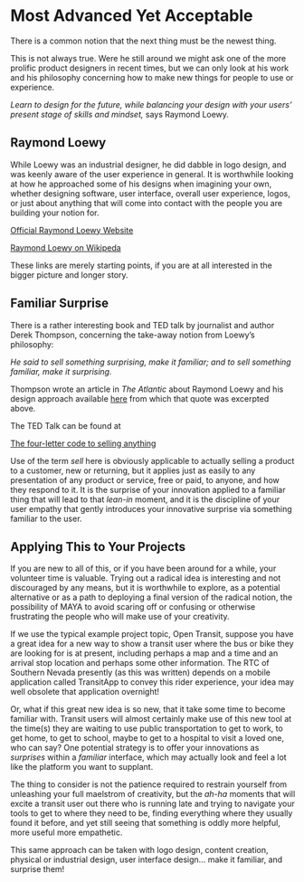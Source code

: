 <!--
 Copyright (C) 2022 Innovate for Vegas Foundation
 
 This file is part of doc-org-howtos.
 
 doc-org-howtos is free software: you can redistribute it and/or modify
 it under the terms of the GNU General Public License as published by
 the Free Software Foundation, either version 3 of the License, or
 (at your option) any later version.
 
 doc-org-howtos is distributed in the hope that it will be useful,
 but WITHOUT ANY WARRANTY; without even the implied warranty of
 MERCHANTABILITY or FITNESS FOR A PARTICULAR PURPOSE.  See the
 GNU General Public License for more details.
 
 You should have received a copy of the GNU General Public License
 along with doc-org-howtos.  If not, see <http://www.gnu.org/licenses/>.
-->

# Most Advanced Yet Acceptable

There is a common notion that the next thing must be the newest thing.

This is not always true. Were he still around we might ask one of the more prolific product designers in recent times, but we can only look at his work and his philosophy concerning how to make new things for people to use or experience.

*Learn to design for the future, while balancing your design with your users’ present stage of skills and mindset,* says Raymond Loewy.

## Raymond Loewy

While Loewy was an industrial designer, he did dabble in logo design, and was keenly aware of the user experience in general. It is worthwhile looking at how he approached some of his designs when imagining your own, whether designing software, user interface, overall user experience, logos, or just about anything that will come into contact with the people you are building your notion for.

[Official Raymond Loewy Website](https://www.raymondloewy.com/)

[Raymond Loewy on Wikipeda](https://en.wikipedia.org/wiki/Raymond_Loewy)

These links are merely starting points, if you are at all interested in the bigger picture and longer story.

## Familiar Surprise

There is a rather interesting book and TED talk by journalist and author Derek Thompson, concerning the take-away notion from Loewy’s philosophy:

*He said to sell something surprising, make it familiar; and to sell something familiar, make it surprising.*

Thompson wrote an article in *The Atlantic* about Raymond Loewy and his design approach available [here](https://www.theatlantic.com/magazine/archive/2017/01/what-makes-things-cool/508772/) from which that quote was excerpted above.

The TED Talk can be found at

[The four-letter code to selling anything](https://www.ted.com/talks/derek_thompson_the_four_letter_code_to_selling_anything)

Use of the term *sell* here is obviously applicable to actually selling a product to a customer, new or returning, but it applies just as easily to any presentation of any product or service, free or paid, to anyone, and how they respond to it. It is the surprise of your innovation applied to a familiar thing that will lead to that *lean-in* moment, and it is the discipline of your user empathy that gently introduces your innovative surprise via something familiar to the user.

## Applying This to Your Projects

If you are new to all of this, or if you have been around for a while, your volunteer time is valuable. Trying out a radical idea is interesting and not discouraged by any means, but it is worthwhile to explore, as a potential alternative or as a path to deploying a final version of the radical notion, the possibility of MAYA to avoid scaring off or confusing or otherwise frustrating the people who will make use of your creativity.

If we use the typical example project topic, Open Transit, suppose you have a great idea for a new way to show a transit user where the bus or bike they are looking for is at present, including perhaps a map and a time and an arrival stop location and perhaps some other information. The RTC of Southern Nevada presently (as this was written) depends on a mobile application called TransitApp to convey this rider experience, your idea may well obsolete that application overnight!

Or, what if this great new idea is so new, that it take some time to become familiar with. Transit users will almost certainly make use of this new tool at the time(s) they are waiting to use public transportation to get to work, to get home, to get to school, maybe to get to a hospital to visit a loved one, who can say? One potential strategy is to offer your innovations as *surprises* within a *familiar* interface, which may actually look and feel a lot like the platform you want to supplant.

The thing to consider is not the patience required to restrain yourself from unleashing your full maelstrom of creativity, but the *ah-ha* moments that will excite a transit user out there who is running late and trying to navigate your tools to get to where they need to be, finding everything where they usually found it before, and yet still seeing that something is oddly more helpful, more useful more empathetic.

This same approach can be taken with logo design, content creation, physical or industrial design, user interface design… make it familiar, and surprise them!
